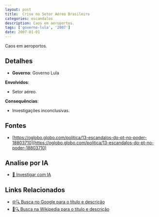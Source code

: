 ```yaml
---
layout: post
title:  Crise no Setor Aéreo Brasileiro
categories: escandalos
description: Caos em aeroportos.
tags: ['governo-lula', '2007']
date: 2007-01-01
---
```


Caos em aeroportos.

## Detalhes
- **Governo**: Governo Lula

**Envolvidos**:
- Setor aéreo.


**Consequências**:
- Investigações inconclusivas.


## Fontes
- [https://oglobo.globo.com/politica/13-escandalos-do-pt-no-poder-18803710](https://oglobo.globo.com/politica/13-escandalos-do-pt-no-poder-18803710)


## Analise por IA
- [🤖 Investigar com IA](https://www.perplexity.ai/search?q=Crise%20no%20Setor%20A%C3%A9reo%20Brasileiro%20Caos%20em%20aeroportos.%20Governo%20Lula)

## Links Relacionados
- [🌐🔍 Busca no Google para o título e descrição](https://www.google.com/search?q=Crise%20no%20Setor%20A%C3%A9reo%20Brasileiro%20Caos%20em%20aeroportos.%20Governo%20Lula)
- [📖🔍 Busca na Wikipedia para o título e descrição](https://pt.wikipedia.org/w/index.php?search=Crise%20no%20Setor%20A%C3%A9reo%20Brasileiro%20Caos%20em%20aeroportos.%20Governo%20Lula)

